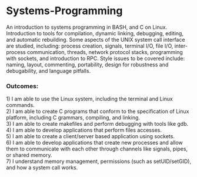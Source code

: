 # Systems-Programming

An introduction to systems programming in BASH, and C on Linux. Introduction to tools for compilation, dynamic linking, debugging, editing, and automatic rebuilding.  Some aspects of the UNIX system call interface are studied, including: process creation, signals, terminal I/O, file I/O, inter-process communication, threads, network protocol stacks, programming with sockets, and introduction to RPC.  Style issues to be covered include: naming, layout, commenting, portability, design for robustness and debugability, and language pitfalls.

<h3>Outcomes:</h3>
1) I am able to use the Linux system, including the terminal and Linux commands. </br>
2) I am able to create C programs that conform to the specification of Linux platform, including C grammars, compiling, and linking. </br>
3) I am able to create makefiles and perform debugging with tools like gdb. </br>
4) I am able to develop applications that perform files accesses. </br>
5) I am able to create a client/server based application using sockets. </br>
6) I am able to develop applications that create new processes and allow them to communicate with each other through channels like signals, pipes, or shared memory. </br>
7) I understand memory management, permissions (such as setUID/setGID), and how a system call works.
